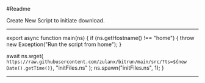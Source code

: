#Readme

Create New Script to initiate download.

---------------------------------------------------------------------------------------------------------------------
export async function main(ns) {
  if (ns.getHostname() !== "home") {
    throw new Exception("Run the script from home");
  }

  await ns.wget(
    `https://raw.githubusercontent.com/zulanx/bitrun/main/src/?ts=${new Date().getTime()}`,
    "initFiles.ns"
  );
  ns.spawn("initFiles.ns", 1);
}

---------------------------------------------------------------------------------------------------------------------
